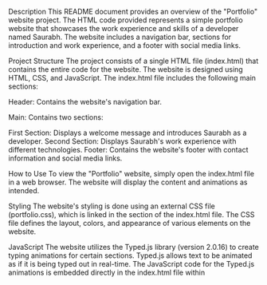 Description
This README document provides an overview of the "Portfolio" website project. The HTML code provided represents a simple portfolio website that showcases the work experience and skills of a developer named Saurabh. The website includes a navigation bar, sections for introduction and work experience, and a footer with social media links.

Project Structure
The project consists of a single HTML file (index.html) that contains the entire code for the website. The website is designed using HTML, CSS, and JavaScript. The index.html file includes the following main sections:

Header: Contains the website's navigation bar.

Main: Contains two sections:

First Section: Displays a welcome message and introduces Saurabh as a developer.
Second Section: Displays Saurabh's work experience with different technologies.
Footer: Contains the website's footer with contact information and social media links.

How to Use
To view the "Portfolio" website, simply open the index.html file in a web browser. The website will display the content and animations as intended.

Styling
The website's styling is done using an external CSS file (portfolio.css), which is linked in the <head> section of the index.html file. The CSS file defines the layout, colors, and appearance of various elements on the website.

JavaScript
The website utilizes the Typed.js library (version 2.0.16) to create typing animations for certain sections. Typed.js allows text to be animated as if it is being typed out in real-time. The JavaScript code for the Typed.js animations is embedded directly in the index.html file within <script> tags.

External Resources
The website uses the following external resources:

Google Fonts: The Poppins font is imported from Google Fonts and used for the website's text.
Typed.js: The Typed.js library is loaded from the external source (unpkg.com) to enable the typing animations.
Compatibility
The code has been designed to work on modern web browsers with support for HTML5, CSS3, and ES6 JavaScript. It is recommended to use the latest version of popular web browsers like Google Chrome, Mozilla Firefox, or Microsoft Edge to ensure the best user experience.

Authors
This "Portfolio" website project was created by Saurabh (the developer showcased on the website).

License
The code for this "Portfolio" website is provided under the MIT License. Feel free to use, modify, and distribute the code for personal or commercial projects. Please refer to the LICENSE file for more details.

Contact
For any inquiries or feedback, please contact Saurabh via the provided social media links on the website's footer.
